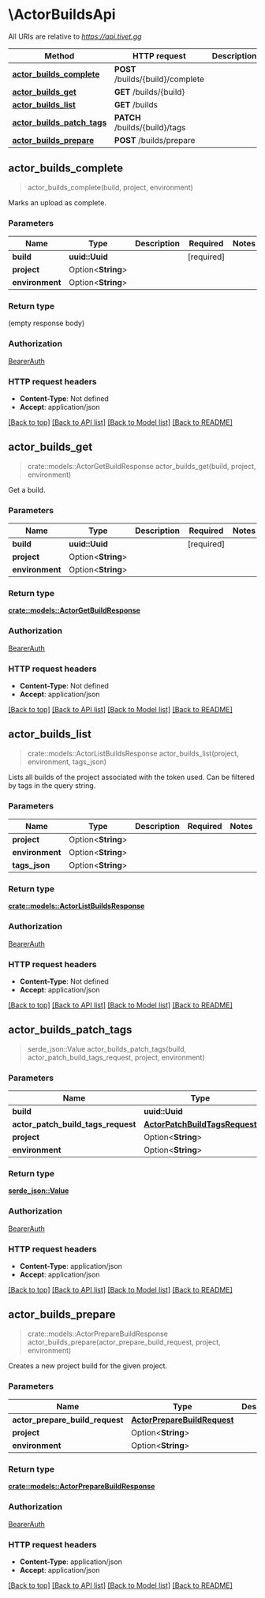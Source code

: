 # \ActorBuildsApi

All URIs are relative to *https://api.tivet.gg*

Method | HTTP request | Description
------------- | ------------- | -------------
[**actor_builds_complete**](ActorBuildsApi.md#actor_builds_complete) | **POST** /builds/{build}/complete | 
[**actor_builds_get**](ActorBuildsApi.md#actor_builds_get) | **GET** /builds/{build} | 
[**actor_builds_list**](ActorBuildsApi.md#actor_builds_list) | **GET** /builds | 
[**actor_builds_patch_tags**](ActorBuildsApi.md#actor_builds_patch_tags) | **PATCH** /builds/{build}/tags | 
[**actor_builds_prepare**](ActorBuildsApi.md#actor_builds_prepare) | **POST** /builds/prepare | 



## actor_builds_complete

> actor_builds_complete(build, project, environment)


Marks an upload as complete.

### Parameters


Name | Type | Description  | Required | Notes
------------- | ------------- | ------------- | ------------- | -------------
**build** | **uuid::Uuid** |  | [required] |
**project** | Option<**String**> |  |  |
**environment** | Option<**String**> |  |  |

### Return type

 (empty response body)

### Authorization

[BearerAuth](../README.md#BearerAuth)

### HTTP request headers

- **Content-Type**: Not defined
- **Accept**: application/json

[[Back to top]](#) [[Back to API list]](../README.md#documentation-for-api-endpoints) [[Back to Model list]](../README.md#documentation-for-models) [[Back to README]](../README.md)


## actor_builds_get

> crate::models::ActorGetBuildResponse actor_builds_get(build, project, environment)


Get a build.

### Parameters


Name | Type | Description  | Required | Notes
------------- | ------------- | ------------- | ------------- | -------------
**build** | **uuid::Uuid** |  | [required] |
**project** | Option<**String**> |  |  |
**environment** | Option<**String**> |  |  |

### Return type

[**crate::models::ActorGetBuildResponse**](ActorGetBuildResponse.md)

### Authorization

[BearerAuth](../README.md#BearerAuth)

### HTTP request headers

- **Content-Type**: Not defined
- **Accept**: application/json

[[Back to top]](#) [[Back to API list]](../README.md#documentation-for-api-endpoints) [[Back to Model list]](../README.md#documentation-for-models) [[Back to README]](../README.md)


## actor_builds_list

> crate::models::ActorListBuildsResponse actor_builds_list(project, environment, tags_json)


Lists all builds of the project associated with the token used. Can be filtered by tags in the query string.

### Parameters


Name | Type | Description  | Required | Notes
------------- | ------------- | ------------- | ------------- | -------------
**project** | Option<**String**> |  |  |
**environment** | Option<**String**> |  |  |
**tags_json** | Option<**String**> |  |  |

### Return type

[**crate::models::ActorListBuildsResponse**](ActorListBuildsResponse.md)

### Authorization

[BearerAuth](../README.md#BearerAuth)

### HTTP request headers

- **Content-Type**: Not defined
- **Accept**: application/json

[[Back to top]](#) [[Back to API list]](../README.md#documentation-for-api-endpoints) [[Back to Model list]](../README.md#documentation-for-models) [[Back to README]](../README.md)


## actor_builds_patch_tags

> serde_json::Value actor_builds_patch_tags(build, actor_patch_build_tags_request, project, environment)


### Parameters


Name | Type | Description  | Required | Notes
------------- | ------------- | ------------- | ------------- | -------------
**build** | **uuid::Uuid** |  | [required] |
**actor_patch_build_tags_request** | [**ActorPatchBuildTagsRequest**](ActorPatchBuildTagsRequest.md) |  | [required] |
**project** | Option<**String**> |  |  |
**environment** | Option<**String**> |  |  |

### Return type

[**serde_json::Value**](serde_json::Value.md)

### Authorization

[BearerAuth](../README.md#BearerAuth)

### HTTP request headers

- **Content-Type**: application/json
- **Accept**: application/json

[[Back to top]](#) [[Back to API list]](../README.md#documentation-for-api-endpoints) [[Back to Model list]](../README.md#documentation-for-models) [[Back to README]](../README.md)


## actor_builds_prepare

> crate::models::ActorPrepareBuildResponse actor_builds_prepare(actor_prepare_build_request, project, environment)


Creates a new project build for the given project.

### Parameters


Name | Type | Description  | Required | Notes
------------- | ------------- | ------------- | ------------- | -------------
**actor_prepare_build_request** | [**ActorPrepareBuildRequest**](ActorPrepareBuildRequest.md) |  | [required] |
**project** | Option<**String**> |  |  |
**environment** | Option<**String**> |  |  |

### Return type

[**crate::models::ActorPrepareBuildResponse**](ActorPrepareBuildResponse.md)

### Authorization

[BearerAuth](../README.md#BearerAuth)

### HTTP request headers

- **Content-Type**: application/json
- **Accept**: application/json

[[Back to top]](#) [[Back to API list]](../README.md#documentation-for-api-endpoints) [[Back to Model list]](../README.md#documentation-for-models) [[Back to README]](../README.md)

